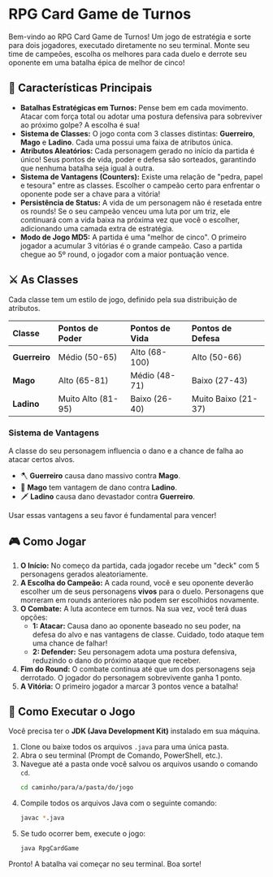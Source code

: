 # RPG Card Game de Turnos

Bem-vindo ao RPG Card Game de Turnos! Um jogo de estratégia e sorte para dois jogadores, executado diretamente no seu terminal. Monte seu time de campeões, escolha os melhores para cada duelo e derrote seu oponente em uma batalha épica de melhor de cinco!

## 🔮 Características Principais

* **Batalhas Estratégicas em Turnos:** Pense bem em cada movimento. Atacar com força total ou adotar uma postura defensiva para sobreviver ao próximo golpe? A escolha é sua!
* **Sistema de Classes:** O jogo conta com 3 classes distintas: **Guerreiro**, **Mago** e **Ladino**. Cada uma possui uma faixa de atributos única.
* **Atributos Aleatórios:** Cada personagem gerado no início da partida é único! Seus pontos de vida, poder e defesa são sorteados, garantindo que nenhuma batalha seja igual à outra.
* **Sistema de Vantagens (Counters):** Existe uma relação de "pedra, papel e tesoura" entre as classes. Escolher o campeão certo para enfrentar o oponente pode ser a chave para a vitória!
* **Persistência de Status:** A vida de um personagem não é resetada entre os rounds! Se o seu campeão venceu uma luta por um triz, ele continuará com a vida baixa na próxima vez que você o escolher, adicionando uma camada extra de estratégia.
* **Modo de Jogo MD5:** A partida é uma "melhor de cinco". O primeiro jogador a acumular 3 vitórias é o grande campeão. Caso a partida chegue ao 5º round, o jogador com a maior pontuação vence.

## ⚔️ As Classes

Cada classe tem um estilo de jogo, definido pela sua distribuição de atributos.

| Classe      | Pontos de Poder   | Pontos de Vida | Pontos de Defesa |
| :---------- | :---------------- | :------------- | :--------------- |
| **Guerreiro** | Médio (50-65)     | Alto (68-100)  | Alto (50-66)     |
| **Mago** | Alto (65-81)      | Médio (48-71)  | Baixo (27-43)    |
| **Ladino** | Muito Alto (81-95)| Baixo (26-40)  | Muito Baixo (21-37)|

### Sistema de Vantagens

A classe do seu personagem influencia o dano e a chance de falha ao atacar certos alvos.

* 🪓 **Guerreiro** causa dano massivo contra **Mago**.
* 📜 **Mago** tem vantagem de dano contra **Ladino**.
* 🗡️ **Ladino** causa dano devastador contra **Guerreiro**.

Usar essas vantagens a seu favor é fundamental para vencer!

## 🎮 Como Jogar

1.  **O Início:** No começo da partida, cada jogador recebe um "deck" com 5 personagens gerados aleatoriamente.
2.  **A Escolha do Campeão:** A cada round, você e seu oponente deverão escolher um de seus personagens **vivos** para o duelo. Personagens que morreram em rounds anteriores não podem ser escolhidos novamente.
3.  **O Combate:** A luta acontece em turnos. Na sua vez, você terá duas opções:
    * **1: Atacar:** Causa dano ao oponente baseado no seu poder, na defesa do alvo e nas vantagens de classe. Cuidado, todo ataque tem uma chance de falhar!
    * **2: Defender:** Seu personagem adota uma postura defensiva, reduzindo o dano do próximo ataque que receber.
4.  **Fim do Round:** O combate continua até que um dos personagens seja derrotado. O jogador do personagem sobrevivente ganha 1 ponto.
5.  **A Vitória:** O primeiro jogador a marcar 3 pontos vence a batalha!

## 🚀 Como Executar o Jogo

Você precisa ter o **JDK (Java Development Kit)** instalado em sua máquina.

1.  Clone ou baixe todos os arquivos `.java` para uma única pasta.
2.  Abra o seu terminal (Prompt de Comando, PowerShell, etc.).
3.  Navegue até a pasta onde você salvou os arquivos usando o comando `cd`.
    ```bash
    cd caminho/para/a/pasta/do/jogo
    ```
4.  Compile todos os arquivos Java com o seguinte comando:
    ```bash
    javac *.java
    ```
5.  Se tudo ocorrer bem, execute o jogo:
    ```bash
    java RpgCardGame
    ```

Pronto! A batalha vai começar no seu terminal. Boa sorte!